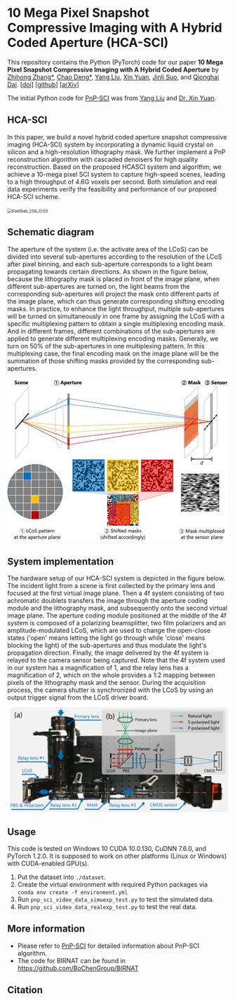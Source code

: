 # 10 Mega Pixel Snapshot Compressive Imaging with A Hybrid Coded Aperture (HCA-SCI) 
This repository contains the Python (PyTorch) code for our paper **10 Mega Pixel Snapshot Compressive Imaging with A Hybrid Coded Aperture** by [Zhihong Zhang*](https://zhihongz.github.io/),  [Chao Deng*](https://www.researchgate.net/profile/Chao-Deng-9), [Yang Liu](https://liuyang12.github.io/), [Xin Yuan](https://www.bell-labs.com/usr/x.yuan), [Jinli Suo](https://sites.google.com/site/suojinli/), and [Qionghai Dai](http://media.au.tsinghua.edu.cn/). [[doi\]](https://doi.org/10.1364/PRJ.435256) [[github\]](https://github.com/zhihongz/HCA-SCI) [[arXiv\]](https://arxiv.org/abs/2106.15765)

The initial Python code for [PnP-SCI](https://github.com/liuyang12/PnP-SCI) was from [Yang Liu](https://liuyang12.github.io "Yang Liu, MIT") and [Dr. Xin Yuan](https://sites.google.com/site/eiexyuan/ "Dr. Xin Yuan, Bell Labs").



## HCA-SCI

In this paper, we build a novel hybrid coded aperture snapshot compressive imaging (HCA-SCI) system by incorporating a dynamic liquid crystal on silicon and a high-resolution lithography mask. We further implement a PnP reconstruction algorithm with cascaded denoisers for high quality reconstruction. Based on the proposed HCASCI system and algorithm, we achieve a 10-mega pixel SCI system to capture high-speed scenes, leading to a high throughput of 4.6G voxels per second. Both simulation and real data experiments verify the feasibility and performance of our proposed HCA-SCI scheme.

<img src="_asset/Football_256_Cr20.gif" alt="Football_256_Cr20" style="zoom:67%;" />

## Schematic diagram

The aperture of the system (i.e. the activate area of the LCoS) can be divided into several sub-apertures according to the resolution of the LCoS after pixel binning, and each sub-aperture corresponds to a light beam propagating towards certain directions. As shown in the figure below, because the lithography mask is placed in front of the image plane, when different sub-apertures are turned on, the light beams from the corresponding sub-apertures will project the mask onto different parts of the image plane, which can thus generate corresponding shifting encoding masks. In practice, to enhance the light throughput, multiple sub-apertures will be turned on simultaneously in one frame by assigning the LCoS with a specific multiplexing pattern to obtain a single multiplexing encoding mask. And in different frames, different combinations of the sub-apertures are applied to generate different multiplexing encoding masks. Generally, we turn on 50% of the sub-apertures in one multiplexing pattern. In this multiplexing case, the final encoding mask on the image plane will be the summation of those shifting masks provided by the corresponding sub-apertures.

<img src="_asset/mask_gen.jpg" alt="mask_gen" style="zoom:67%;" />



## System implementation

The hardware setup of our HCA-SCI system is depicted in the figure below. The incident light from a scene is first collected by the primary lens and focused at the first virtual image plane. Then a 4f system consisting of two achromatic doublets transfers the image through the aperture coding module and the lithography mask, and subsequently onto the second virtual image plane. The aperture coding module positioned at the middle of the 4f system is composed of a polarizing beamsplitter, two film polarizers and an amplitude-modulated LCoS, which are used to change the open-close states ('open' means letting the light go through while 'close' means blocking the light) of the sub-apertures and thus modulate the light's propagation direction. Finally, the image delivered by the 4f system is relayed to the camera sensor being captured. Note that the 4f system used in our system has a magnification of 1, and the relay lens has a magnification of 2, which on the whole provides a 1:2 mapping between pixels of the lithography mask and the sensor. During the acquisition process, the camera shutter is synchronized with the LCoS by using an output trigger signal from the LCoS driver board.

<img src="_asset/system.png" alt="system" style="zoom:67%;" />



## Usage

This code is tested on Windows 10 CUDA 10.0.130, CuDNN 7.6.0, and PyTorch 1.2.0. It is supposed to work on other platforms (Linux or Windows) with CUDA-enabled GPU(s). 

1. Put the dataset into `./dataset`.
2. Create the virtual environment with required Python packages via  
`conda env create -f environment.yml`
2. Run  `pnp_sci_video_data_simuexp_test.py` to test the simulated data.
3. Run  `pnp_sci_video_data_realexp_test.py` to test the real data.



## More information

- Please refer to [PnP-SCI](https://github.com/liuyang12/PnP-SCI) for detailed information about PnP-SCI algorithm.
- The code for BIRNAT can be found in https://github.com/BoChenGroup/BIRNAT





## Citation

```

```